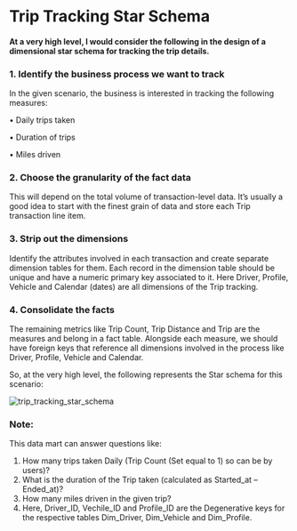 # Trip Tracking Star Schema
#### At a very high level, I would consider the following in the design of a dimensional star schema for tracking the trip details.
### 1. Identify the business process we want to track
In the given scenario, the business is interested in tracking the following measures:

•	Daily trips taken

•	Duration of trips

•	Miles driven

### 2. Choose the granularity of the fact data
This will depend on the total volume of transaction-level data. It’s usually a good idea to start with the finest grain of data and store each Trip transaction line item.

### 3. Strip out the dimensions
Identify the attributes involved in each transaction and create separate dimension tables for them. Each record in the dimension table should be unique and have a numeric primary key associated to it. Here Driver, Profile, Vehicle and Calendar (dates) are all dimensions of the Trip tracking.



### 4. Consolidate the facts
The remaining metrics like Trip Count, Trip Distance and Trip are the measures and belong in a fact table. Alongside each measure, we should have foreign keys that reference all dimensions involved in the process like Driver, Profile, Vehicle and Calendar.

So, at the very high level, the following represents the Star schema for this scenario:

![trip_tracking_star_schema](https://user-images.githubusercontent.com/47398796/52368464-73194e80-2a1c-11e9-83df-dc7149938a78.png)

### Note:
This data mart can answer questions like:

1. How many trips taken Daily (Trip Count (Set equal to 1) so can be by users)?
2. What is the duration of the Trip taken (calculated as Started_at – Ended_at)?
3. How many miles driven in the given trip?
4. Here, Driver_ID, Vechile_ID and Profile_ID are the Degenerative keys for the respective tables Dim_Driver, Dim_Vehicle and Dim_Profile.
